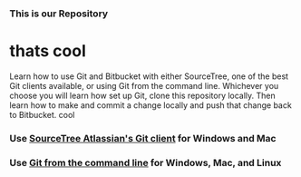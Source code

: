 ### This is our Repository ###
thats cool
================
Learn how to use Git and Bitbucket with either SourceTree, one of the best Git clients available, or using Git from the command line. Whichever you choose you will learn how set up Git, clone this repository locally. Then learn how to make and commit a change locally and push that change back to Bitbucket.
 cool

### Use [SourceTree Atlassian's Git client](#markdown-header-sourcetree) for Windows and Mac

### Use [Git from the command line](#markdown-header-command-line) for Windows, Mac, and Linux